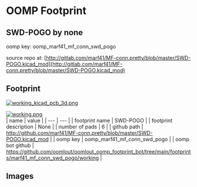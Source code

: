 # OOMP Footprint  
## SWD-POGO  by none  
  
oomp key: oomp_marf41_mf_conn_swd_pogo  
  
source repo at: [http://gitlab.com/marf41/MF-conn.pretty/blob/master/SWD-POGO.kicad_mod](http://gitlab.com/marf41/MF-conn.pretty/blob/master/SWD-POGO.kicad_mod)  
## Footprint  
  
[![working_kicad_pcb_3d.png](working_kicad_pcb_3d_600.png)](working_kicad_pcb_3d.png)  
  
[![working.png](working_600.png)](working.png)  
| name | value | 
| --- | --- | 
| footprint name | SWD-POGO | 
| footprint description | None | 
| number of pads | 6 | 
| github path | http://github.com/marf41/MF-conn.pretty/blob/master/SWD-POGO.kicad_mod | 
| oomp key | oomp_marf41_mf_conn_swd_pogo | 
| oomp bot github | https://github.com/oomlout/oomlout_oomp_footprint_bot/tree/main/footprints/marf41_mf_conn_swd_pogo/working | 
## Images  
